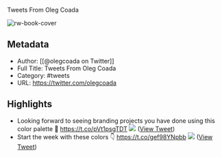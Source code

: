 Tweets From Oleg Coada

![rw-book-cover](https://pbs.twimg.com/profile_images/1764968446477955072/VKYncUTE.jpg)

## Metadata
- Author: [[@olegcoada on Twitter]]
- Full Title: Tweets From Oleg Coada
- Category: #tweets
- URL: https://twitter.com/olegcoada

## Highlights
- Looking forward to seeing branding projects you have done using this color palette 🎨 https://t.co/pVt1psgTDT
  ![](https://pbs.twimg.com/media/F9cJ9xpWMAA4ejF.jpg) ([View Tweet](https://twitter.com/olegcoada/status/1717852791228469280))
- Start the week with these colors 👇 https://t.co/gef98YNpbb
  ![](https://pbs.twimg.com/media/F9q_X0MWMAA_zFS.png) ([View Tweet](https://twitter.com/olegcoada/status/1718896639379636575))
